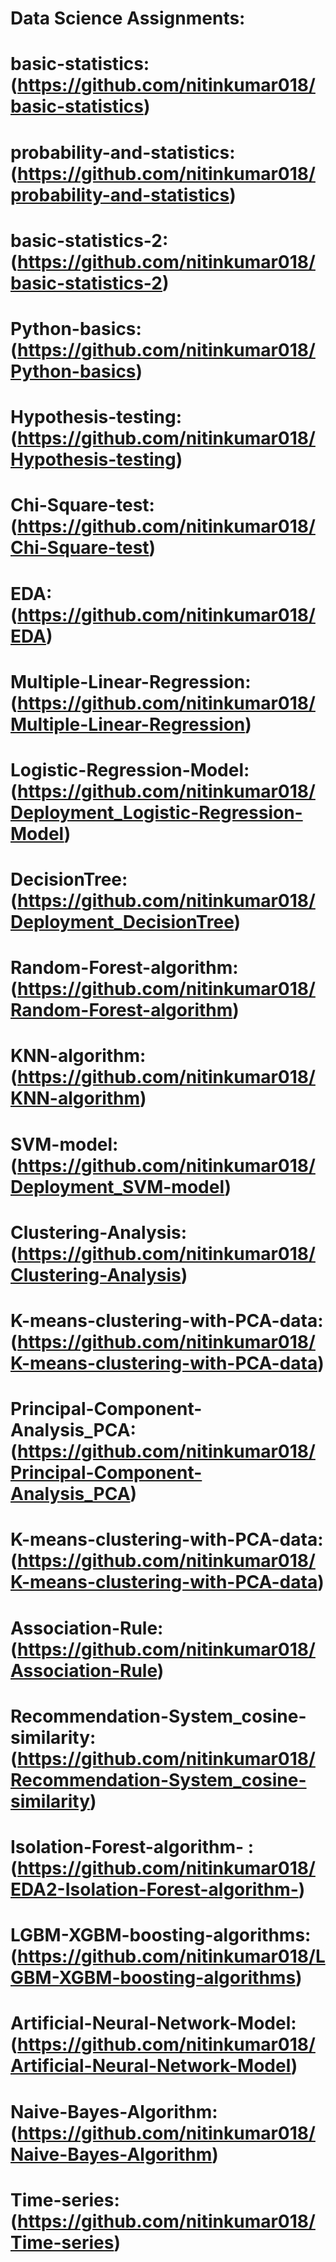 # Data Science Assignments: 

# basic-statistics: (https://github.com/nitinkumar018/basic-statistics)
# probability-and-statistics: (https://github.com/nitinkumar018/probability-and-statistics)
# basic-statistics-2: (https://github.com/nitinkumar018/basic-statistics-2)
# Python-basics: (https://github.com/nitinkumar018/Python-basics)
# Hypothesis-testing: (https://github.com/nitinkumar018/Hypothesis-testing)
# Chi-Square-test: (https://github.com/nitinkumar018/Chi-Square-test)
# EDA: (https://github.com/nitinkumar018/EDA)
# Multiple-Linear-Regression: (https://github.com/nitinkumar018/Multiple-Linear-Regression)
# Logistic-Regression-Model: (https://github.com/nitinkumar018/Deployment_Logistic-Regression-Model)
# DecisionTree: (https://github.com/nitinkumar018/Deployment_DecisionTree)
# Random-Forest-algorithm: (https://github.com/nitinkumar018/Random-Forest-algorithm)
# KNN-algorithm: (https://github.com/nitinkumar018/KNN-algorithm)
# SVM-model: (https://github.com/nitinkumar018/Deployment_SVM-model)
# Clustering-Analysis: (https://github.com/nitinkumar018/Clustering-Analysis)
# K-means-clustering-with-PCA-data: (https://github.com/nitinkumar018/K-means-clustering-with-PCA-data)
# Principal-Component-Analysis_PCA: (https://github.com/nitinkumar018/Principal-Component-Analysis_PCA)
# K-means-clustering-with-PCA-data: (https://github.com/nitinkumar018/K-means-clustering-with-PCA-data)
# Association-Rule: (https://github.com/nitinkumar018/Association-Rule)
# Recommendation-System_cosine-similarity: (https://github.com/nitinkumar018/Recommendation-System_cosine-similarity)
# Isolation-Forest-algorithm- : (https://github.com/nitinkumar018/EDA2-Isolation-Forest-algorithm-)
# LGBM-XGBM-boosting-algorithms: (https://github.com/nitinkumar018/LGBM-XGBM-boosting-algorithms)
# Artificial-Neural-Network-Model: (https://github.com/nitinkumar018/Artificial-Neural-Network-Model)
# Naive-Bayes-Algorithm: (https://github.com/nitinkumar018/Naive-Bayes-Algorithm)
# Time-series: (https://github.com/nitinkumar018/Time-series)
